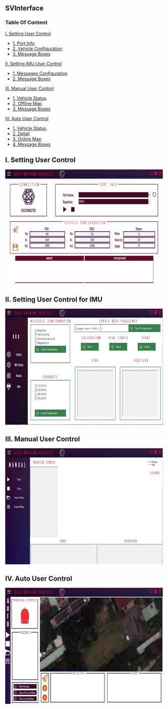 ## SVInterface

### Table Of Content

[I. Setting User Control](#SettingUC)
- [1. Port Info](#PortInfo)
- [2. Vehicle Configuration](#VehicleConfiguration)
- [3. Message Boxes](#MessageSettingBoxes)

[II. Setting IMU User Control](#SettingIMUUC)
- [1. Messages Configuration](#MessIMUConfig)
- [2. Message Boxes](#MessageIMUBoxes)

[III. Manual User Control](#ManualUC)
- [1. Vehicle Status](#VehicleStatus)
- [2. Offline Map](#OfflineMap)
- [3. Message Boxes](#MessageManualBoxes)

[IV. Auto User Control](#AutoUC)
- [1. Vehicle Status](#VehicleStatusAuto)
- [2. Detail](#Detail)
- [3. Online Map](#OnlineMap)
- [4. Message Boxes](#MessAutoBoxes)

<a name="SettingUC"></a>
## I. Setting User Control

<p align="center">
  <img src="Images/SettingUC.JPG" width="700" height="370">
</p>

<a name="SettingIMUUC"></a>
## II. Setting User Control for IMU

<p align="center">
  <img src="Images/SettingIMUUC.JPG" width="700" height="370">
</p>

<a name="ManualUC"></a>
## III. Manual User Control

<p align="center">
  <img src="Images/ManualUC.JPG" width="700" height="370">
</p>

<a name="AutoUC"></a>
## IV. Auto User Control

<p align="center">
  <img src="Images/AutoUC.JPG" width="700" height="370">
</p>
